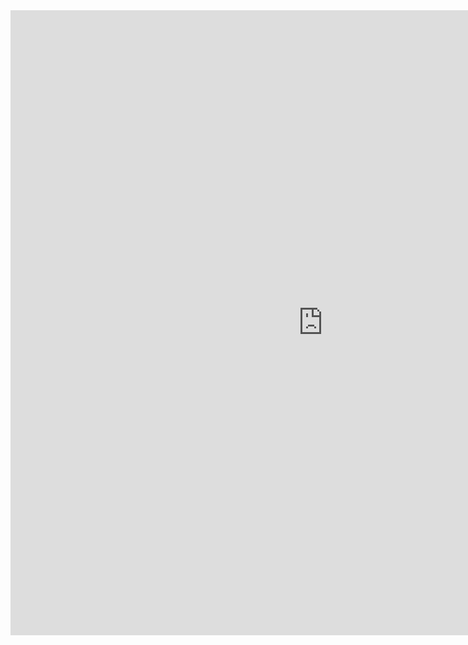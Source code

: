 <embed src="https://github.com/mxlowe/mxlowe.github.io/blob/master/MatthewXLowe_CV.pdf" width="1000px" height="1000px" />
